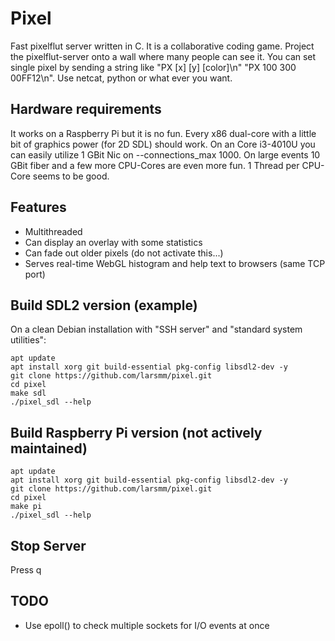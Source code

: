 # Pixel
Fast pixelflut server written in C. It is a collaborative coding game. Project the pixelflut-server onto a wall where many people can see it. You can set single pixel by sending a string like "PX [x] [y] [color]\n" "PX 100 300 00FF12\n". Use netcat, python or what ever you want.

## Hardware requirements

It works on a Raspberry Pi but it is no fun. Every x86 dual-core with a little bit of graphics power (for 2D SDL) should work. On an Core i3-4010U you can easily utilize 1 GBit Nic on --connections_max 1000. On large events 10 GBit fiber and a few more CPU-Cores are even more fun. 1 Thread per CPU-Core seems to be good.

## Features
- Multithreaded
- Can display an overlay with some statistics
- Can fade out older pixels (do not activate this...)
- Serves real-time WebGL histogram and help text to browsers (same TCP port)

## Build SDL2 version (example)
On a clean Debian installation with "SSH server" and "standard system utilities":
```
apt update
apt install xorg git build-essential pkg-config libsdl2-dev -y
git clone https://github.com/larsmm/pixel.git
cd pixel
make sdl
./pixel_sdl --help
```

## Build Raspberry Pi version (not actively maintained)
```
apt update
apt install xorg git build-essential pkg-config libsdl2-dev -y
git clone https://github.com/larsmm/pixel.git
cd pixel
make pi
./pixel_sdl --help
```

## Stop Server
Press q

## TODO
- Use epoll() to check multiple sockets for I/O events at once